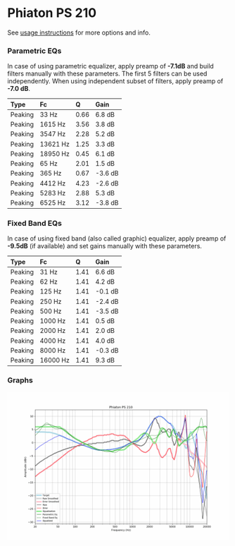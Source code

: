 # Phiaton PS 210
See [usage instructions](https://github.com/jaakkopasanen/AutoEq#usage) for more options and info.

### Parametric EQs
In case of using parametric equalizer, apply preamp of **-7.1dB** and build filters manually
with these parameters. The first 5 filters can be used independently.
When using independent subset of filters, apply preamp of **-7.0 dB**.

| Type    | Fc       |    Q | Gain    |
|:--------|:---------|:-----|:--------|
| Peaking | 33 Hz    | 0.66 | 6.8 dB  |
| Peaking | 1615 Hz  | 3.56 | 3.8 dB  |
| Peaking | 3547 Hz  | 2.28 | 5.2 dB  |
| Peaking | 13621 Hz | 1.25 | 3.3 dB  |
| Peaking | 18950 Hz | 0.45 | 6.1 dB  |
| Peaking | 65 Hz    | 2.01 | 1.5 dB  |
| Peaking | 365 Hz   | 0.67 | -3.6 dB |
| Peaking | 4412 Hz  | 4.23 | -2.6 dB |
| Peaking | 5283 Hz  | 2.88 | 5.3 dB  |
| Peaking | 6525 Hz  | 3.12 | -3.8 dB |

### Fixed Band EQs
In case of using fixed band (also called graphic) equalizer, apply preamp of **-9.5dB**
(if available) and set gains manually with these parameters.

| Type    | Fc       |    Q | Gain    |
|:--------|:---------|:-----|:--------|
| Peaking | 31 Hz    | 1.41 | 6.6 dB  |
| Peaking | 62 Hz    | 1.41 | 4.2 dB  |
| Peaking | 125 Hz   | 1.41 | -0.1 dB |
| Peaking | 250 Hz   | 1.41 | -2.4 dB |
| Peaking | 500 Hz   | 1.41 | -3.5 dB |
| Peaking | 1000 Hz  | 1.41 | 0.5 dB  |
| Peaking | 2000 Hz  | 1.41 | 2.0 dB  |
| Peaking | 4000 Hz  | 1.41 | 4.0 dB  |
| Peaking | 8000 Hz  | 1.41 | -0.3 dB |
| Peaking | 16000 Hz | 1.41 | 9.3 dB  |

### Graphs
![](./Phiaton%20PS%20210.png)